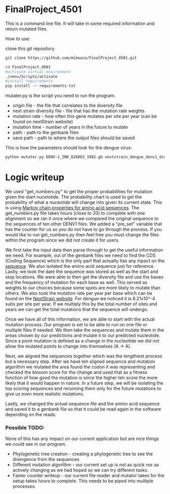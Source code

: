 # FinalProject_4501

This is a command line file. It will take in some required information and return mutated files.

How to use:

clone this git repository
```bash
git clone https://github.com/mikeaco/FinalProject_4501.git

cd FinalProject_4501
#activate virtual environment
./venv/Scripts/activate
#install requirements
pip install -r requirements.txt
```
mutater.py is the script you need to run the program.
* origin file - the file that correlates to the diversity file
* next strain diversity file - file that has the mutation rate weights
* mutation rate - how often this gene mutates per site per year (can be found on nextStrain website)
* mutation time - number of years in the future to mutate
* path - path to the genbank files
* save path - path to where the output files should be saved

This is how the parameters should look for the dengue virus:
```bash
python mutater.py DENV-1_IND_826883_1982.gb nextstrain_dengue_denv1_diversity.tsv 0.000621 1 genbank_files output
```

# Logic writeup
We used "get_numbers.py" to get the proper probabilities for mutation given the start nucelotide. The probability chart
is used to get the probability of what a nuceotide will change into given its current state. This is
using [Markov chain properties for amino acid sequences](https://a-little-book-of-r-for-bioinformatics.readthedocs.io/en/latest/src/chapter10.html). The get_numbers.py file takes hours (close to 20) to complete with one alignment so we ran it once where
we compared the original sequence to the sequences of ten other DENV1 files. We added a "pre_set" variable that has the counter for us 
so you do not have to go through the process. If you would like to run get_numbers.py then feel free you must change the files within the program since we did not
create it for users.

We first take the input data then parse through to get the useful information we need. For example, out of the genbank files we need 
to find the CDS (Coding Sequence) which is the only part that actually has
any inpact on the [sequence](https://en.wikipedia.org/wiki/Coding_region). We also isolated the amino acid sequence just for reference. Lastly, we took the date the sequence was stored as well as the start and stop locations.
We were able to then get the diversity file and use the bases and the frequency of mutation for each base as well. This served as weights
to our choices because some spots are more likely to mutate than others. We also took the mutation rate per year per base which can be found on the [NextStrain website](https://nextstrain.org/dengue/denv1?l=clock). For dengue we noticed it is 6.21x10^-4 subs per site per year. If we multiply this by the total number of sites and years we can get
the total mutations that the sequence will undergo. 

Once we have all of this information, we are able to start with the actual mutation process. 
Our program is set to be able to run on one file or multiple files if needed. 
We then take the sequences and mutate them in the areas chosen by our predictions and mutate it to our predicted nucleotide.
Since a point mutation is defined as a change in the nucleotide we did not allow the mutated points to change 
into themselves (A -> A).

Next, we aligned the sequences together which was the lengthiest process but a necessary step. After we have teh sligned sequence and
mutation algorithm we mutated the area found the codon it was representing and checked the blosom score for the change
and used that as a fitness function of how good the mutation is since the higher teh score the more likely
that it would happen in nature. In a future step, we will be isolating the top scoring sequences and rerunning them only for the 
future mutations to give us even more realistic mutations. 

Lastly, we changed the actual sequence file and the amino acid sequence and saved it to a genbank file so that it could be read again in the software
depending on the reads. 

### Possible TODO:
None of this has any impact on our current application but are nice things we could see in our program.
* Phylogenetic tree creation - creating a phylogenetic tree to see the divergence from the sequences
* Different mutation algorithm - our current set up is not as quick nor as actively changing as we had hoped so we can try different tasks.
* Faster counter writeup - our current file reader and mutator takes for the setup takes hours to complete. This needs to be piped into multiple processes.